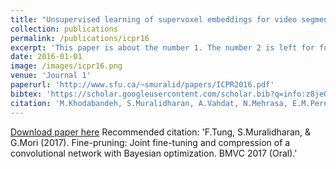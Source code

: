 ```yaml
---
title: "Unsupervised learning of supervoxel embeddings for video segmentation"
collection: publications
permalink: /publications/icpr16
excerpt: 'This paper is about the number 1. The number 2 is left for future work.'
date: 2016-01-01
image: /images/icpr16.png
venue: 'Journal 1'
paperurl: 'http://www.sfu.ca/~smuralid/papers/ICPR2016.pdf'
bibtex: 'https://scholar.googleusercontent.com/scholar.bib?q=info:z8jeO7PM25EJ:scholar.google.com/&output=citation&scisig=AAGBfm0AAAAAXN3Odc0VLOLNO87oAUp-aOLe0BCj9Z10&scisf=4&ct=citation&cd=-1&hl=en'
citation: 'M.Khodabandeh, S.Muralidharan, A.Vahdat, N.Mehrasa, E.M.Pereira, S.I.Satoh  & G.Mori. Unsupervised learning of supervoxel embeddings for video segmentation. ICPR 2016 (Oral).'
---
```


[Download paper here](https://arxiv.org/pdf/1707.09102.pdf)
Recommended citation: 'F.Tung, S.Muralidharan, & G.Mori (2017). Fine-pruning: Joint fine-tuning and compression of a convolutional network with Bayesian optimization. BMVC 2017 (Oral).'
